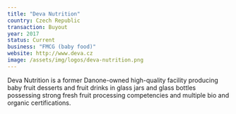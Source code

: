 ```yaml
---
title: "Deva Nutrition"
country: Czech Republic
transaction: Buyout
year: 2017
status: Current
business: "FMCG (baby food)"
website: http://www.deva.cz
image: /assets/img/logos/deva-nutrition.png
---
```


Deva Nutrition is a former Danone-owned high-quality facility producing baby fruit desserts and fruit drinks in glass jars and glass bottles possessing strong fresh fruit processing competencies and multiple bio and organic certifications.
